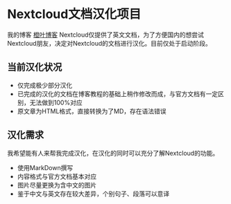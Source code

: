 # Nextcloud文档汉化项目
我的博客 [橙叶博客](https://www.orgleaf.com)
Nextcloud仅提供了英文文档，为了方便国内的想尝试Nextcloud朋友，决定对Nextcloud的文档进行汉化。目前仅处于启动阶段。

## 当前汉化状况
- 仅完成极少部分汉化
- 已完成的汉化的文档在博客教程的基础上稍作修改而成，与官方文档有一定区别，无法做到100%对应
- 原文章为HTML格式，直接转换为了MD，存在语法错误

## 汉化需求
我希望能有人来帮我完成汉化，在汉化的同时可以充分了解Nextcloud的功能。
- 使用MarkDown撰写
- 内容格式与官方文档基本对应
- 图片尽量更换为含中文的图片
- 鉴于中文与英文存在较大差异，个别句子、段落可以意译

